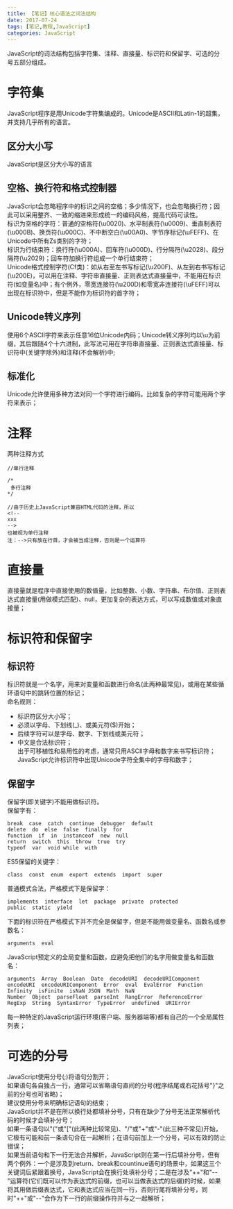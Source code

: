 ```yaml
---
title: 【笔记】核心语法之词法结构
date: 2017-07-24
tags: [笔记,教程,JavaScript]
categories: JavaScript
---
```

JavaScript的词法结构包括字符集、注释、直接量、标识符和保留字、可选的分号五部分组成。

# 字符集
JavaScript程序是用Unicode字符集编成的。Unicode是ASCII和Latin-1的超集，并支持几乎所有的语言。
## 区分大小写
JavaScript是区分大小写的语言
## 空格、换行符和格式控制器
JavaScript会忽略程序中的标识之间的空格；多少情况下，也会忽略换行符；因此可以采用整齐、一致的缩进来形成统一的编码风格，提高代码可读性。    
标识为空格的字符：普通的空格符(\u0020)、水平制表符(\u0009)、垂直制表符(\u000B)、换页符(\u000C)、不中断空白(\u00A0)、字节序标记(\uFEFF)、在Unicode中所有Zs类别的字符；    
标识为行结束符：换行符(\u000A)、回车符(\u000D)、行分隔符(\u2028)、段分隔符(\u2029)；回车符加换行符组成一个单行结束符；    
Unicode格式控制字符(Cf类)：如从右至左书写标记(\u200F)、从左到右书写标记(\u200E)，可以用在注释、字符串直接量、正则表达式直接量中，不能用在标识符(如变量名)中；有个例外，零宽连接符(\u200D)和零宽非连接符(\uFEFF)可以出现在标识符中，但是不能作为标识符的首字符；
<!-- more -->
## Unicode转义序列
使用6个ASCII字符来表示任意16位Unicode内码；Unicode转义序列均以\u为前缀，其后跟随4个十六进制，此写法可用在字符串直接量、正则表达式直接量、标识符中(关键字除外)和注释(不会解析)中;
## 标准化
Unicode允许使用多种方法对同一个字符进行编码。比如复杂的字符可能用两个字符来表示；

# 注释
两种注释方式
```
//单行注释

/*
 多行注释
*/

//由于历史上JavaScript兼容HTML代码的注释，所以
<!-- 
xxx 
-->
也被视为单行注释
注：-->只有放在行首，才会被当成注释，否则是一个运算符
```

# 直接量
直接量就是程序中直接使用的数值量，比如整数、小数、字符串、布尔值、正则表达式直接量(用做模式匹配)、null，更加复杂的表达方式，可以写成数值或对象直接量；

# 标识符和保留字
## 标识符
标识符就是一个名字，用来对变量和函数进行命名(此两种最常见)，或用在某些循环语句中的跳转位置的标记；   
命名规则：
- 标识符区分大小写；
- 必须以字母、下划线(_)、或美元符($)开始；
- 后续字符可以是字母、数字、下划线或美元符； 
- 中文是合法标识符；   
出于可移植性和易用性的考虑，通常只用ASCII字母和数字来书写标识符；JavaScript允许标识符中出现Unicode字符全集中的字母和数字；

## 保留字
保留字(即关键字)不能用做标识符。    
保留字有：  
```  
break  case  catch  continue  debugger  default    
delete  do  else  false  finally  for    
function  if  in  instanceof  new  null    
return  switch  this  throw  true  try    
typeof  var  void while  with  
```
ES5保留的关键字：
```
class  const  enum  export  extends  import  super
```
普通模式合法，严格模式下是保留字：
```
implements  interface  let  package  private  protected    
public  static  yield
```
下面的标识符在严格模式下并不完全是保留字，但是不能用做变量名、函数名或参数名：
```
arguments  eval
```
JavaScript预定义的全局变量和函数，应避免把他们的名字用做变量名和函数名：    
```
arguments  Array  Boolean  Date  decodeURI  decodeURIComponent
encodeURI  encodeURIComponent  Error  eval  EvalError  Function
Infinity  isFinite  isNaN JSON  Math  NaN
Number  Object  parseFloat  parseInt  RangError  ReferenceError
RegExp  String  SyntaxError  TypeError  undefined  URIError
```
每一种特定的JavaScript运行环境(客户端、服务器端等)都有自己的一个全局属性列表；

# 可选的分号
JavaScript使用分号(;)将语句分割开；   
如果语句各自独占一行，通常可以省略语句直间的分号(程序结尾或右花括号"}"之前的分号也可省略)；    
建议使用分号来明确标记语句的结束；   
JavaScript并不是在所以换行处都填补分号，只有在缺少了分号无法正常解析代码的时候才会填补分号；   
如果一条语句以"("或"["(此两种比较常见)、"/"或"+"或"-"(此三种不常见)开始，它极有可能和前一条语句合在一起解析；在语句前加上一个分号，可以有效的防止错误；    
如果当前语句和下一行无法合并解析，JavaScript则在第一行后填补分号，但有两个例外：一个是涉及到return、break和countinue语句的场景中，如果这三个关键词后紧跟着换号，JavaScript会在换行处填补分号；二是在涉及"++"和"--"运算符(它们既可以作为表达式的前缀，也可以当做表达式的后缀)的时候，如果将其用做后缀表达式，它和表达式应当在同一行，否则行尾将填补分号，同时"++"或"--"会作为下一行的前缀操作符并与之一起解析；
